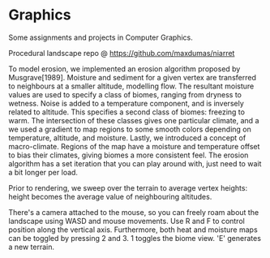 # Graphics
Some assignments and projects in Computer Graphics.

Procedural landscape repo @ https://github.com/maxdumas/niarret

To model erosion, we implemented an erosion algorithm proposed by Musgrave[1989]. Moisture and sediment for a given vertex are transferred to neighbours at a smaller altitude, modelling flow. The resultant moisture values are used to specify a class of biomes, ranging from dryness to wetness. Noise is added to a temperature component, and is inversely related to altitude. This specifies a second class of biomes: freezing to warm. The intersection of these classes gives one particular climate, and a we used a gradient to map regions to some smooth colors depending on temperature, altitude, and moisture. Lastly, we introduced a concept of macro-climate. Regions of the map have a moisture and temperature offset to bias their climates, giving biomes a more consistent feel. The erosion algorithm has a set iteration that you can play around with, just need to wait a bit longer per load.

Prior to rendering, we sweep over the terrain to average vertex heights: height becomes the average value of neighbouring altitudes.

There's a camera attached to the mouse, so you can freely roam about the landscape using WASD and mouse movements. Use R and F to control position along the vertical axis. Furthermore, both heat and moisture maps can be toggled by pressing 2 and 3. 1 toggles the biome view. 'E' generates a new terrain. 
